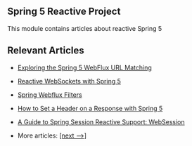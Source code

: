 ## Spring 5 Reactive Project

This module contains articles about reactive Spring 5

## Relevant Articles

- [Exploring the Spring 5 WebFlux URL Matching](docs/Spring_MVC_URL_Matching.md)
- [Reactive WebSockets with Spring 5](docs/Spring_Reactive_WebSockets.md)
- [Spring Webflux Filters](docs/Spring_WebFlux_Filter.md)
- [How to Set a Header on a Response with Spring 5](docs/Spring_WebFlux_Header.md)
- [A Guide to Spring Session Reactive Support: WebSession](docs/Spring_Reactive_Session.md)

- More articles: [[next -->]](../reactive-spring-2/README.md)